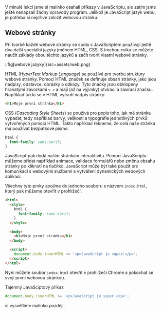 V minulé lekci jsme si malinko osahali příkazy v JavaScriptu, ale zatím jsme ještě nenapsali žádny opravodý program. Jelikož je JavaScript jazyk webu, je potřeba si nejdříve založit webovou stránku.

## Webové stránky

Při tvorbě každé webové stránky se spolu s JavaScriptem používají ještě dva další speciální jazyky jménem HTML, CSS. S trochou cviku se můžete naučit základy obou těchto jazyků a začít tvorit vlastní webové stránky.

::fig[webové jazyky]{src=assets/web.png}

HTML (_HyperText Markup Language_) se používá pro tvorbu struktury webové stránky. Pomocí HTML značek se definuje obsah stránky, jako jsou nadpisy, odstavce, obrázky a odkazy. Tyto značky jsou obklopeny hranatými závorkami `< >` a mají (až na výjimky) otvírací a zavírací značku. Například takto se v HTML vytvoří nadpis stránky:

```html
<h1>Moje první stránka</h1>
```

CSS (_Cascading Style Sheets_) se používá pro popis toho, jak má stránka vypadat, tedy například barvy, velikosti a typografie jednotlivých prvků vytvořených pomocí HTML. Takto například řekneme, že celá naše stránka má používat bezpatkové písmo.

```css
html {
  font-family: sans-serif;
}
```

JavaScript pak dodá naším stránkám interaktivitu. Pomocí JavaScriptu můžeme přidat například animace, validace formulářů nebo změnu obsahu stránky po kliknutí na tlačítko. JavaScript může být také použit pro komunikaci s webovými službami a vytváření dynamických webových aplikací.

Všechny tyto prvky spojíme do jednoho souboru s názvem `index.html`, který pak můžeme otevřít v prohlížečí.


```html
<html>
  <style>
    html {
      font-family: sans-serif;
    }
  </style>

  <body>
    <h1>Moje první stránka</h1>
  </body>

  <script>
    document.body.innerHTML += '<p>JavaScript je super!</p>';
  </script>
</html>
```

Nyní můžete soubor `index.html` otevřít v prohlížeči Chrome a pokochat se svojí první webovou stránkou.

Tajemný JavaSciptový příkaz

```js
document.body.innerHTML += '<p>JavaScript je super!</p>';
```

si vysvětlíme malinko později.

